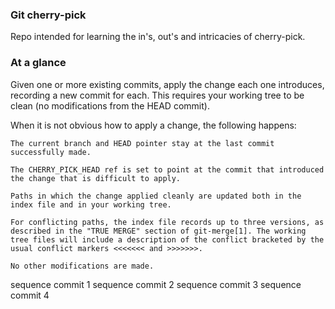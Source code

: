 ### Git cherry-pick
Repo intended for learning the in's, out's and intricacies of cherry-pick.

### At a glance
Given one or more existing commits, apply the change each one introduces, recording a new commit for each. This requires your working tree to be clean (no modifications from the HEAD commit).

When it is not obvious how to apply a change, the following happens:

    The current branch and HEAD pointer stay at the last commit successfully made.

    The CHERRY_PICK_HEAD ref is set to point at the commit that introduced the change that is difficult to apply.

    Paths in which the change applied cleanly are updated both in the index file and in your working tree.

    For conflicting paths, the index file records up to three versions, as described in the "TRUE MERGE" section of git-merge[1]. The working tree files will include a description of the conflict bracketed by the usual conflict markers <<<<<<< and >>>>>>>.

    No other modifications are made.

sequence commit 1
sequence commit 2
sequence commit 3
sequence commit 4